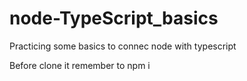 # node-TypeScript_basics
Practicing some basics to connec node with typescript

Before clone it remember to npm i

